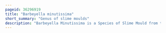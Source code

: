 ```yaml
---
pageid: 36296919
title: "Barbeyella minutissima"
short_summary: "Genus of slime moulds"
description: "Barbeyella Minutissima is a Species of Slime Mould from the Order Echinosteliales and the only Species of the Genus Barbeyella. It is first described from the Jura mountains in 1914 but its Habitat is restricted to the Montane Spruce and spruce - Fir Forests of the Northern hemisphere where it has been recorded from asia Europe and North America. It typically colonises slimy algae-covered Logs that have lost their Bark and have been partially to completely covered by Liverworts. The Sporangia are roughly spherical, up to 0. 2 Mm in Diameter, and supported by a thin Stalk up to 0. 7 mm tall. After Spores have developed the Walls of the Sporangia Split into Lobes. The Species is one of the smallest Members of Myxogastria and is considered rare."
---
```

